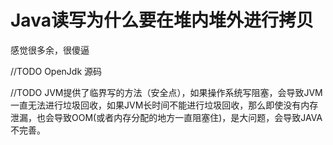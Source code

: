 # Java读写为什么要在堆内堆外进行拷贝
感觉很多余，很傻逼

//TODO OpenJdk 源码

//TODO JVM提供了临界写的方法（安全点），如果操作系统写阻塞，会导致JVM一直无法进行垃圾回收，如果JVM长时间不能进行垃圾回收，那么即使没有内存泄漏，也会导致OOM(或者内存分配的地方一直阻塞住)，是大问题，会导致JAVA不完善。
